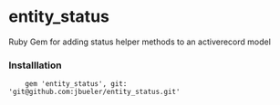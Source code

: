 entity_status
=============

Ruby Gem for adding status helper methods to an activerecord model

### Installlation

		gem 'entity_status', git: 'git@github.com:jbueler/entity_status.git'

